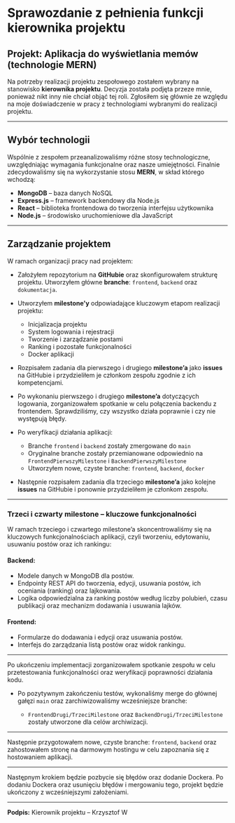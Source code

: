 # Sprawozdanie z pełnienia funkcji kierownika projektu

## Projekt: Aplikacja do wyświetlania memów (technologie MERN)

Na potrzeby realizacji projektu zespołowego zostałem wybrany na stanowisko **kierownika projektu**. Decyzja została podjęta przeze mnie, ponieważ nikt inny nie chciał objąć tej roli. Zgłosiłem się głównie ze względu na moje doświadczenie w pracy z technologiami wybranymi do realizacji projektu.

---

## Wybór technologii

Wspólnie z zespołem przeanalizowaliśmy różne stosy technologiczne, uwzględniając wymagania funkcjonalne oraz nasze umiejętności. Finalnie zdecydowaliśmy się na wykorzystanie stosu **MERN**, w skład którego wchodzą:

* **MongoDB** – baza danych NoSQL
* **Express.js** – framework backendowy dla Node.js
* **React** – biblioteka frontendowa do tworzenia interfejsu użytkownika
* **Node.js** – środowisko uruchomieniowe dla JavaScript

---

## Zarządzanie projektem

W ramach organizacji pracy nad projektem:

* Założyłem repozytorium na **GitHubie** oraz skonfigurowałem strukturę projektu. Utworzyłem główne **branche**: `frontend`, `backend` oraz `dokumentacja`.
* Utworzyłem **milestone'y** odpowiadające kluczowym etapom realizacji projektu:

  * Inicjalizacja projektu
  * System logowania i rejestracji
  * Tworzenie i zarządzanie postami
  * Ranking i pozostałe funkcjonalności
  * Docker aplikacji
* Rozpisałem zadania dla pierwszego i drugiego **milestone’a** jako **issues** na GitHubie i przydzieliłem je członkom zespołu zgodnie z ich kompetencjami.
* Po wykonaniu pierwszego i drugiego **milestone’a** dotyczących logowania, zorganizowałem spotkanie w celu połączenia backendu z frontendem. Sprawdziliśmy, czy wszystko działa poprawnie i czy nie występują błędy.
* Po weryfikacji działania aplikacji:

  * Branche `frontend` i `backend` zostały zmergowane do `main`
  * Oryginalne branche zostały przemianowane odpowiednio na `FrontendPierwszyMilestone` i `BackendPierwszyMilestone`
  * Utworzyłem nowe, czyste branche: `frontend`, `backend`, `docker`
* Następnie rozpisałem zadania dla trzeciego **milestone’a** jako kolejne **issues** na GitHubie i ponownie przydzieliłem je członkom zespołu.

---

### Trzeci i czwarty milestone – kluczowe funkcjonalności

W ramach trzeciego i czwartego milestone’a skoncentrowaliśmy się na kluczowych funkcjonalnościach aplikacji, czyli tworzeniu, edytowaniu, usuwaniu postów oraz ich rankingu:

#### Backend:

* Modele danych w MongoDB dla postów.
* Endpointy REST API do tworzenia, edycji, usuwania postów, ich oceniania (ranking) oraz lajkowania.
* Logika odpowiedzialna za ranking postów według liczby polubień, czasu publikacji oraz mechanizm dodawania i usuwania lajków.

#### Frontend:

* Formularze do dodawania i edycji oraz usuwania postów.
* Interfejs do zarządzania listą postów oraz widok rankingu.

---

Po ukończeniu implementacji zorganizowałem spotkanie zespołu w celu przetestowania funkcjonalności oraz weryfikacji poprawności działania kodu.

* Po pozytywnym zakończeniu testów, wykonaliśmy merge do głównej gałęzi `main` oraz zarchiwizowaliśmy wcześniejsze branche:

  * `FrontendDrugi/TrzeciMilestone` oraz `BackendDrugi/TrzeciMilestone` zostały utworzone dla celów archiwizacji.

---

Następnie przygotowałem nowe, czyste branche: `frontend`, `backend` oraz zahostowałem stronę na darmowym hostingu w celu zapoznania się z hostowaniem aplikacji.

---

Następnym krokiem będzie pozbycie się błędów oraz dodanie Dockera.
Po dodaniu Dockera oraz usunięciu błędów i mergowaniu tego, projekt będzie ukończony z wcześniejszymi założeniami.

---

**Podpis:**
Kierownik projektu – Krzysztof W
